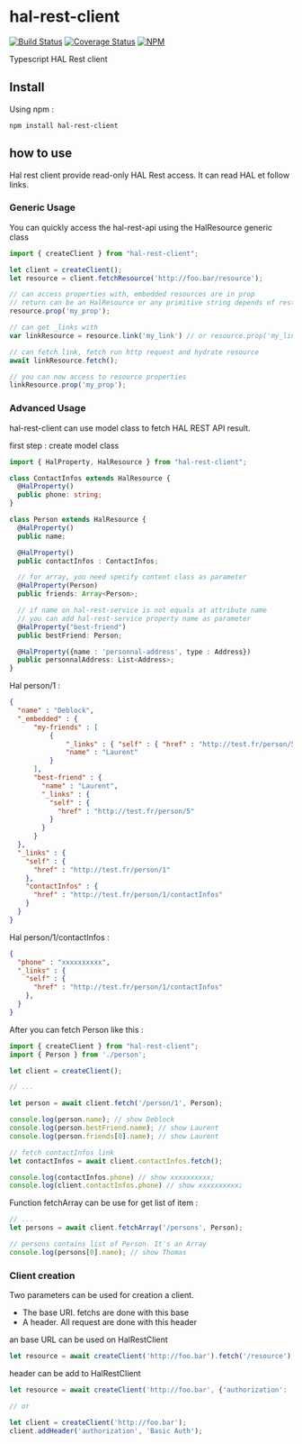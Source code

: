 # hal-rest-client

[![Build Status](https://travis-ci.org/deblockt/hal-rest-client.svg?branch=master)](https://travis-ci.org/deblockt/hal-rest-client)
[![Coverage Status](https://coveralls.io/repos/github/deblockt/hal-rest-client/badge.svg)](https://coveralls.io/github/deblockt/hal-rest-client)
[![NPM](https://nodei.co/npm/hal-rest-client.png?downloads=true&downloadRank=true&stars=true)](https://nodei.co/npm/hal-rest-client/)

Typescript HAL Rest client

## Install

Using npm :

```
npm install hal-rest-client
```

## how to use

Hal rest client provide read-only HAL Rest access.
It can read HAL et follow links.

### Generic Usage

You can quickly access the hal-rest-api using the HalResource generic class

``` ts
import { createClient } from "hal-rest-client";

let client = createClient();
let resource = client.fetchResource('http://foo.bar/resource');

// can access properties with, embedded resources are in prop
// return can be an HalResource or any primitive string depends of rest-service return
resource.prop('my_prop');

// can get _links with
var linkResource = resource.link('my_link') // or resource.prop('my_link')

// can fetch link, fetch run http request and hydrate resource
await linkResource.fetch();

// you can now access to resource properties
linkResource.prop('my_prop');
```

### Advanced Usage

hal-rest-client can use model class to fetch HAL REST API result.

first step : create model class

``` ts
import { HalProperty, HalResource } from "hal-rest-client";

class ContactInfos extends HalResource {
  @HalProperty()
  public phone: string;
}

class Person extends HalResource {
  @HalProperty()
  public name;

  @HalProperty()
  public contactInfos : ContactInfos;

  // for array, you need specify content class as parameter
  @HalProperty(Person)
  public friends: Array<Person>;

  // if name on hal-rest-service is not equals at attribute name
  // you can add hal-rest-service property name as parameter
  @HalProperty("best-friend")
  public bestFriend: Person;

  @HalProperty({name : 'personnal-address', type : Address})
  public personnalAddress: List<Address>;
}
```

Hal person/1 :

``` json
{
  "name" : "Deblock",
  "_embedded" : {
      "my-friends" : [
          {
              "_links" : { "self" : { "href" : "http://test.fr/person/5" }},
              "name" : "Laurent"
          }
      ],
      "best-friend" : {
        "name" : "Laurent",
        "_links" : {
          "self" : {
            "href" : "http://test.fr/person/5"
          }
        }
      }
  },
  "_links" : {
    "self" : {
      "href" : "http://test.fr/person/1"
    },
    "contactInfos" : {
      "href" : "http://test.fr/person/1/contactInfos"
    }
  }
}
```

Hal person/1/contactInfos :
``` json
{
  "phone" : "xxxxxxxxxx",
  "_links" : {
    "self" : {
      "href" : "http://test.fr/person/1/contactInfos"
    },
  }
}
```

After you can fetch Person like this :
``` ts
import { createClient } from "hal-rest-client";
import { Person } from './person';

let client = createClient();

// ...

let person = await client.fetch('/person/1', Person);

console.log(person.name); // show Deblock
console.log(person.bestFriend.name); // show Laurent
console.log(person.friends[0].name); // show Laurent

// fetch contactInfos link
let contactInfos = await client.contactInfos.fetch();

console.log(contactInfos.phone) // show xxxxxxxxxx;
console.log(client.contactInfos.phone) // show xxxxxxxxxx;
```

Function fetchArray can be use for get list of item :
``` ts
// ...
let persons = await client.fetchArray('/persons', Person);

// persons contains list of Person. It's an Array
console.log(persons[0].name); // show Thomas
```

### Client creation

Two parameters can be used for creation a client.
- The base URI. fetchs are done with this base
- A header. All request are done with this header

an base URL can be used on HalRestClient

``` ts
let resource = await createClient('http://foo.bar').fetch('/resource');
```

header can be add to HalRestClient
``` ts
let resource = await createClient('http://foo.bar', {'authorization': 'Basic Auth'}).fetch('/resource');

// or

let client = createClient('http://foo.bar');
client.addHeader('authorization', 'Basic Auth');
```

